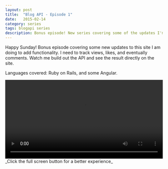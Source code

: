 ```yaml
---
layout: post
title:  "Blog API - Episode 1"
date:   2015-02-14
category: series
tags: blogapi series
description: Bonus episode! New series covering some of the updates I'm doing to this blog to add some of the functionality I would like.
---
```


Happy Sunday! Bonus episode covering some new updates to this site I am doing to add functionality. I need to track views, likes, and eventually comments. Watch me build out the API and see the result directly on the site.

Languages covered: Ruby on Rails, and some Angular.

<video style="width:100%;" controls>
	<source src="http://videos.quarrantine.com?name=blogapi1.mp4" type="video/mp4">
</video>
_Click the full screen button for a better experience_
